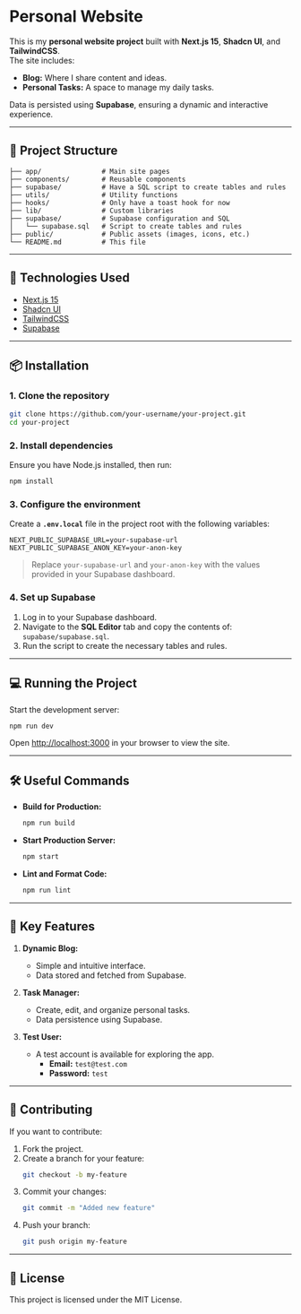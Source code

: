 # **Personal Website**

This is my **personal website project** built with **Next.js 15**, **Shadcn UI**, and **TailwindCSS**.  
The site includes:

- **Blog:** Where I share content and ideas.
- **Personal Tasks:** A space to manage my daily tasks.

Data is persisted using **Supabase**, ensuring a dynamic and interactive experience.

---

## **📂 Project Structure**

```plaintext
├── app/               # Main site pages
├── components/        # Reusable components
├── supabase/          # Have a SQL script to create tables and rules
├── utils/             # Utility functions
├── hooks/             # Only have a toast hook for now
├── lib/               # Custom libraries
├── supabase/          # Supabase configuration and SQL
│   └── supabase.sql   # Script to create tables and rules
├── public/            # Public assets (images, icons, etc.)
└── README.md          # This file
```

---

## **🚀 Technologies Used**

- [Next.js 15](https://nextjs.org/)
- [Shadcn UI](https://shadcn.dev/)
- [TailwindCSS](https://tailwindcss.com/)
- [Supabase](https://supabase.com/)

---

## **📦 Installation**

### **1. Clone the repository**

```bash
git clone https://github.com/your-username/your-project.git
cd your-project
```

### **2. Install dependencies**

Ensure you have Node.js installed, then run:

```bash
npm install
```

### **3. Configure the environment**

Create a **`.env.local`** file in the project root with the following variables:

```plaintext
NEXT_PUBLIC_SUPABASE_URL=your-supabase-url
NEXT_PUBLIC_SUPABASE_ANON_KEY=your-anon-key
```

> Replace `your-supabase-url` and `your-anon-key` with the values provided in your Supabase dashboard.

### **4. Set up Supabase**

1. Log in to your Supabase dashboard.
2. Navigate to the **SQL Editor** tab and copy the contents of:  
   `supabase/supabase.sql`.
3. Run the script to create the necessary tables and rules.

---

## **💻 Running the Project**

Start the development server:

```bash
npm run dev
```

Open [http://localhost:3000](http://localhost:3000) in your browser to view the site.

---

## **🛠 Useful Commands**

- **Build for Production:**
  ```bash
  npm run build
  ```
- **Start Production Server:**
  ```bash
  npm start
  ```
- **Lint and Format Code:**
  ```bash
  npm run lint
  ```

---

## **🌟 Key Features**

1. **Dynamic Blog:**
   - Simple and intuitive interface.
   - Data stored and fetched from Supabase.
2. **Task Manager:**

   - Create, edit, and organize personal tasks.
   - Data persistence using Supabase.

3. **Test User:**
   - A test account is available for exploring the app.
     - **Email:** `test@test.com`
     - **Password:** `test`

---

## **📝 Contributing**

If you want to contribute:

1. Fork the project.
2. Create a branch for your feature:
   ```bash
   git checkout -b my-feature
   ```
3. Commit your changes:
   ```bash
   git commit -m "Added new feature"
   ```
4. Push your branch:
   ```bash
   git push origin my-feature
   ```

---

## **📄 License**

This project is licensed under the MIT License.
